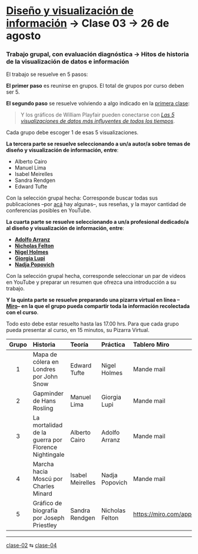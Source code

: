 # [Diseño y visualización de información](https://github.com/profesorfaco/troncal) → Clase 03 → 26 de agosto

### Trabajo grupal, con evaluación diagnóstica → Hitos de historia de la visualización de datos e información

El trabajo se resuelve en 5 pasos:

**El primer paso** es reunirse en grupos. El total de grupos por curso deben ser 5. 

**El segundo paso** se resuelve volviendo a algo indicado en la [primera clase](https://github.com/profesorfaco/troncal/tree/main/clase-01): 

> Y los gráficos de William Playfair pueden conectarse con [*Las 5 visualizaciones de datos más influyentes de todos los tiempos*](https://www.tableau.com/es-es/learn/whitepapers/5-most-influential-visualizations).

Cada grupo debe escoger 1 de esas 5 visualizaciones.

**La tercera parte se resuelve seleccionando a un/a autor/a sobre temas de diseño y visualización de información, entre**:

- Alberto Cairo
- Manuel Lima
- Isabel Meirelles
- Sandra Rendgen
- Edward Tufte

Con la selección grupal hecha: Corresponde buscar todas sus publicaciones –por [acá](https://www.visualcinnamon.com/resources/learning-data-visualization/books/) hay algunas–, sus reseñas, y la mayor cantidad de conferencias posibles en YouTube.

**La cuarta parte se resuelve seleccionando a un/a profesional dedicado/a al diseño y visualización de información, entre**:

- [**Adolfo Arranz**](https://www.perdigallos.com/)
- [**Nicholas Felton**](https://feltron.com/)
- [**Nigel Holmes**](https://nigelholmes.com/)
- [**Giorgia Lupi**](https://giorgialupi.com/)
- [**Nadja Popovich**](https://nadjapopovich.com/)

Con la selección grupal hecha, corresponde seleccionar un par de videos en YouTube y preparar un resumen que ofrezca una introducción a su trabajo.

**Y la quinta parte se resuelve preparando una pizarra virtual en línea –[Miro](https://miro.com/es/pizarra-virtual/)– en la que el grupo pueda compartir toda la información recolectada con el curso**.

Todo esto debe estar resuelto hasta las 17.00 hrs. Para que cada grupo pueda presentar al curso, en 15 minutos, su Pizarra Virtual.

| Grupo | Historia | Teoría | Práctica | Tablero Miro |
|:-----:|:---------|:-------|:---------|:-------------|
| 1 | Mapa de cólera en Londres por John Snow | Edward Tufte | Nigel Holmes | Mande mail | 
| 2 | Gapminder de Hans Rosling | Manuel Lima | Giorgia Lupi | Mande mail | 
| 3 | La mortalidad de la guerra por Florence Nightingale | Alberto Cairo | Adolfo Arranz | Mande mail | 
| 4 | Marcha hacia Moscú por Charles Minard | Isabel Meirelles | Nadja Popovich | Mande mail | 
| 5 | Gráfico de biografía por Joseph Priestley | Sandra Rendgen | Nicholas Felton | https://miro.com/app/board/uXjVJPycI14=/ | 

_ _ _ _ 

[clase-02](https://github.com/profesorfaco/troncal/blob/main/clase-02/README.md) ⇆ [clase-04](https://github.com/profesorfaco/troncal/blob/main/clase-04/README.md)
